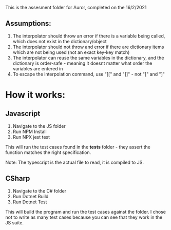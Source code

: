 This is the assesment folder for Auror, completed on the 16/2/2021

## Assumptions:
1. The interpolator should throw an error if there is a variable being called, which does not exist in the dictionary/object
2. The interpolator should not throw and error if there are dictionary items which are not being used (not an exact key-key match)
3. The interpolator can reuse the same variables in the dictionary, and the dictionary is order-safe - meaning it doesnt matter what order the variables are entered in
4. To escape the interpolation command, use "[[" and "]]" - not "\[" and "\]"

# How it works:
## Javascript
1. Navigate to the JS folder
2. Run NPM Install
3. Run NPX jest test

This will run the test cases found in the __tests__ folder - they assert the function matches the right specification. 

Note: The typescript is the actual file to read, it is compiled to JS.

## CSharp
1. Navigate to the C# folder
3. Run Dotnet Build
2. Run Dotnet Test

This will build the program and run the test cases against the folder. I chose not to write as many test cases because you can see that they work in the JS suite.
